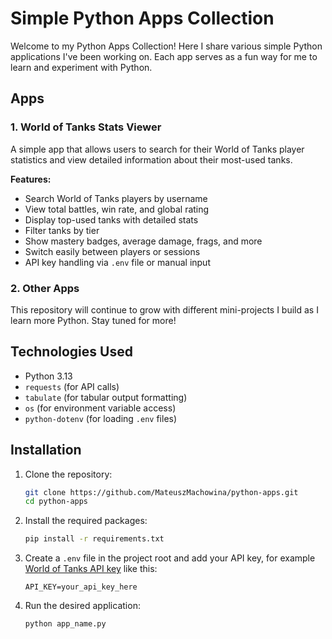 # Simple Python Apps Collection

Welcome to my Python Apps Collection! Here I share various simple Python applications I've been working on. Each app serves as a fun way for me to learn and experiment with Python.

## Apps

### 1. **World of Tanks Stats Viewer**

A simple app that allows users to search for their World of Tanks player statistics and view detailed information about their most-used tanks.

**Features:**
- Search World of Tanks players by username  
- View total battles, win rate, and global rating  
- Display top-used tanks with detailed stats  
- Filter tanks by tier  
- Show mastery badges, average damage, frags, and more  
- Switch easily between players or sessions  
- API key handling via `.env` file or manual input  

### 2. **Other Apps**

This repository will continue to grow with different mini-projects I build as I learn more Python. Stay tuned for more!

## Technologies Used

- Python 3.13  
- `requests` (for API calls)  
- `tabulate` (for tabular output formatting)  
- `os` (for environment variable access)  
- `python-dotenv` (for loading `.env` files)

## Installation

1. Clone the repository:

    ```bash
    git clone https://github.com/MateuszMachowina/python-apps.git
    cd python-apps
    ```

2. Install the required packages:

    ```bash
    pip install -r requirements.txt
    ```

3. Create a `.env` file in the project root and add your API key, for example [World of Tanks API key](https://developers.wargaming.net/) like this:

    ```env
    API_KEY=your_api_key_here
    ```

4. Run the desired application:

    ```bash
    python app_name.py
    ```
